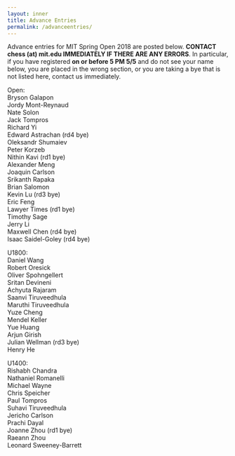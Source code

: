 ```yaml
---
layout: inner
title: Advance Entries
permalink: /advanceentries/
---
```


Advance entries for MIT Spring Open 2018 are posted below. **CONTACT chess (at) mit.edu IMMEDIATELY IF THERE ARE ANY ERRORS**. In particular, if you have registered **on or before 5 PM 5/5** and do not see your name below, you are placed in the wrong section, or you are taking a bye that is not listed here, contact us immediately.

Open:    
Bryson Galapon    
Jordy Mont-Reynaud    
Nate Solon    
Jack Tompros    
Richard Yi     
Edward Astrachan (rd4 bye)      
Oleksandr Shumaiev    
Peter Korzeb    
Nithin Kavi (rd1 bye)    
Alexander Meng    
Joaquin Carlson    
Srikanth Rapaka    
Brian Salomon    
Kevin Lu (rd3 bye)    
Eric Feng    
Lawyer Times (rd1 bye)  
Timothy Sage   
Jerry Li    
Maxwell Chen (rd4 bye)    
Isaac Saidel-Goley (rd4 bye)    

U1800:    
Daniel Wang    
Robert Oresick    
Oliver Spohngellert    
Sritan Devineni     
Achyuta Rajaram     
Saanvi Tiruveedhula    
Maruthi Tiruveedhula    
Yuze Cheng    
Mendel Keller   
Yue Huang    
Arjun Girish    
Julian Wellman (rd3 bye)    
Henry He

U1400:    
Rishabh Chandra    
Nathaniel Romanelli    
Michael Wayne    
Chris Speicher    
Paul Tompros    
Suhavi Tiruveedhula    
Jericho Carlson    
Prachi Dayal    
Joanne Zhou (rd1 bye)    
Raeann Zhou    
Leonard Sweeney-Barrett    

